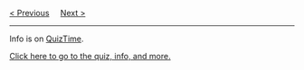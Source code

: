 <a href="/JS/Graphics/Game/Movement.md">&lt; Previous</a>
&nbsp;&nbsp;&nbsp;
<a href="https://bledy-guides.repl.co">Next &gt;</a>
<hr>
Info is on <a href="https://github.com/BGP100/QuizTime">QuizTime</a>.
<p></p>
<a href="https://github.com/BGP100/QuizTime/blob/main/JS.md">Click here to go to the quiz, info, and more.</a>

